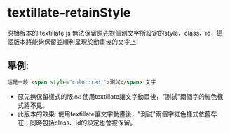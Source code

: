# textillate-retainStyle
原始版本的 textillate.js 無法保留原先對個別文字所設定的style、class、id，這個版本將能夠保留並順利呈現於動畫後的文字上!

## 舉例:
  ```html
  這是一段 <span style="color:red;">測試</span> 文字
  ```
- 原先無保留樣式的版本:
  使用textillate讓文字動畫後，"測試"兩個字的紅色樣式將不見。
- 此版本的效果:
  使用textillate讓文字動畫後，"測試"兩個字紅色樣式依舊存在；同時包括class、id的設定也會被保留。
